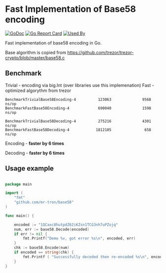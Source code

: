 # Fast Implementation of Base58 encoding
[![GoDoc](https://godoc.org/github.com/mr-tron/base58?status.svg)](https://godoc.org/github.com/mr-tron/base58)  [![Go Report Card](https://goreportcard.com/badge/github.com/mr-tron/base58)](https://goreportcard.com/report/github.com/mr-tron/base58)
[![Used By](https://sourcegraph.com/github.com/mr-tron/base58/-/badge.svg)](https://sourcegraph.com/github.com/mr-tron/base58?badge)

Fast implementation of base58 encoding in Go. 

Base algorithm is copied from https://github.com/trezor/trezor-crypto/blob/master/base58.c

## Benchmark
Trivial - encoding via big.Int (over libraries use this implemenation)
Fast - optimized algorythm from trezor

```
BenchmarkTrivialBase58Encoding-4          123063              9568 ns/op
BenchmarkFastBase58Encoding-4             690040              1598 ns/op

BenchmarkTrivialBase58Decoding-4          275216              4301 ns/op
BenchmarkFastBase58Decoding-4            1812105               658 ns/op
```
Encoding - **faster by 6 times**

Decoding - **faster by 6 times**

## Usage example

```go

package main

import (
	"fmt"
	"github.com/mr-tron/base58"
)

func main() {

	encoded := "1QCaxc8hutpdZ62iKZsn1TCG3nh7uPZojq"
	num, err := base58.Decode(encoded)
	if err != nil {
		fmt.Printf("Demo %v, got error %s\n", encoded, err)	
	}
	chk := base58.Encode(num)
	if encoded == string(chk) {
		fmt.Printf ( "Successfully decoded then re-encoded %s\n", encoded )
	} 
}

```
